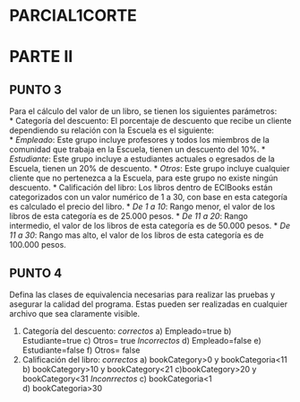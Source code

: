 # PARCIAL1CORTE
# PARTE II
## PUNTO 3
Para el cálculo del valor de un libro, se tienen los siguientes parámetros: <br>
	* Categoría del descuento: El porcentaje de descuento que recibe un cliente dependiendo su relación con la Escuela es el siguiente:<br>
		* *Empleado*: Este grupo incluye profesores y todos los miembros de la comunidad que trabaja en la Escuela, tienen un descuento del 10%.
		* *Estudiante*: Este grupo incluye a estudiantes actuales o egresados de la Escuela, tienen un 20% de descuento.
		* *Otros*: Este grupo incluye cualquier cliente que no pertenezca a la Escuela, para este grupo no existe ningún descuento.
	* Calificación del libro: Los libros dentro de ECIBooks están categorizados con un valor numérico de 1 a 30, con base en esta categoría es calculado el precio del libro.
		* *De 1 a 10*: Rango menor, el valor de los libros de esta categoría es de 25.000 pesos.
		* *De 11 a 20*: Rango intermedio, el valor de los libros de esta categoría es de 50.000 pesos.
		* *De 11 a 30*: Rango mas alto, el valor de los libros de esta categoría es de 100.000 pesos. 

## PUNTO 4
Defina las clases de equivalencia necesarias para realizar las pruebas y asegurar la calidad del programa. Estas pueden ser realizadas en cualquier archivo que sea claramente visible. <br>

1. Categoría del descuento:
*correctos*
a) Empleado=true
b) Estudiante=true
c) Otros= true
*Incorrectos* 
d) Empleado=false
e) Estudiante=false
f) Otros= false
2. Calificación del libro:
*correctos*
a) bookCategory>0 y bookCategoria<11
b) bookCategory>10 y bookCategory<21
c)bookCategory>20 y bookCategory<31
*Inconrrectos*
c) bookCategoria<1  
d) bookCategoria>30
